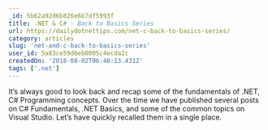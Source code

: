 ```yaml
---
_id: 5b62a92d6b826e6b7df5993f
title: .NET & C# - Back to Basics Series
url: https://dailydotnettips.com/net-c-back-to-basics-series/
category: articles
slug: 'net-and-c-back-to-basics-series'
user_id: 5a83ce59d6eb0005c4ecda2c
createdOn: '2018-08-02T06:48:13.431Z'
tags: ['.net']
---
```


It’s always good to look back and recap some of the fundamentals of .NET, C# Programming concepts.  Over the time we have published several posts on C# Fundamentals, .NET Basics, and some of the common topics on Visual Studio. Let’s have quickly recalled them in a single place.



